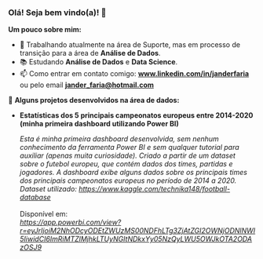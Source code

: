 ### Olá! Seja bem vindo(a)! 👋

<strong>Um pouco sobre mim:</strong>

- 🔭 Trabalhando atualmente na área de Suporte, mas em processo de transição para a área de <b>Análise de Dados</b>.
- 📚 Estudando <b>Análise de Dados</b> e <b>Data Science</b>.
- 📫 Como entrar em contato comigo: <b>www.linkedin.com/in/janderfaria</b> ou pelo email <b>jander_faria@hotmail.com</b>

📂 <strong>Alguns projetos desenvolvidos na área de dados:</strong>

  - <b>Estatísticas dos 5 principais campeonatos europeus entre 2014-2020 (minha primeira dashboard utilizando Power BI)</b><br>

    <i>Esta é minha primeira dashboard desenvolvida, sem nenhum conhecimento da ferramenta Power BI e sem qualquer tutorial para auxiliar (apenas muita curiosidade). Criado a partir de um dataset sobre o futebol europeu, que contém dados dos times, partidas e jogadores. A dashboard exibe alguns dados sobre os principais times dos principais campeonatos europeus no período de 2014 a 2020. Dataset utilizado: https://www.kaggle.com/technika148/football-database</i> <br>        
    Disponível em:    
    <i>https://app.powerbi.com/view?r=eyJrIjoiM2NhODcyODEtZWUzMS00NDFhLTg3ZjAtZGI2OWNjODNlNWI5IiwidCI6ImRiMTZlMjhkLTUyNGItNDkxYy05NzQyLWU5OWJkOTA2ODAzOSJ9</i>

<!--
**janderfaria/janderfaria** is a ✨ _special_ ✨ repository because its `README.md` (this file) appears on your GitHub profile.
-->
